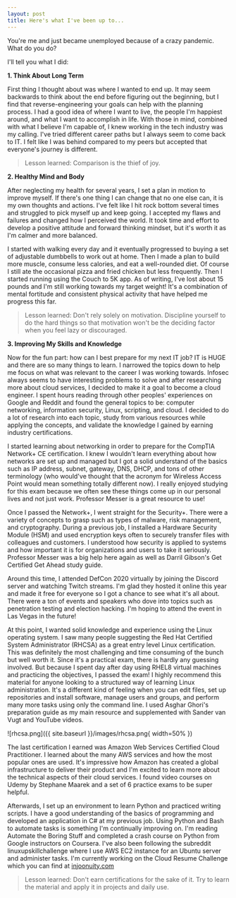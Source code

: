 ```yaml
---
layout: post
title: Here's what I've been up to...
---
```


You're me and just became unemployed because of a crazy pandemic. What do you do?

I'll tell you what I did:

**1. Think About Long Term**

  First thing I thought about was where I wanted to end up. It may seem backwards to think about the end before figuring out the beginning, but I find that reverse-engineering your goals can help with the planning process. I had a good idea of where I want to live, the people I'm happiest around, and what I want to accomplish in life. With those in mind, combined with what I believe I'm capable of, I knew working in the tech industry was my calling. I've tried different career paths but I always seem to come back to IT. I felt like I was behind compared to my peers but accepted that everyone's journey is different.

> Lesson learned: Comparison is the thief of joy.

**2. Healthy Mind and Body**

  After neglecting my health for several years, I set a plan in motion to improve myself. If there's one thing I can change that no one else can, it is my own thoughts and actions. I've felt like I hit rock bottom several times and struggled to pick myself up and keep going. I accepted my flaws and failures and changed how I perceived the world. It took time and effort to develop a positive attitude and forward thinking mindset, but it's worth it as I'm calmer and more balanced.
  
  I started with walking every day and it eventually progressed to buying a set of adjustable dumbbells to work out at home. Then I made a plan to build more muscle, consume less calories, and eat a well-rounded diet. Of course I still ate the occasional pizza and fried chicken but less frequently. Then I started running using the Couch to 5K app. As of writing, I've lost about 15 pounds and I'm still working towards my target weight! It's a combination of mental fortitude and consistent physical activity that have helped me progress this far.

> Lesson learned: Don't rely solely on motivation. Discipline yourself to do the hard things so that motivation won't be the deciding factor when you feel lazy or discouraged.

**3. Improving My Skills and Knowledge**

  Now for the fun part: how can I best prepare for my next IT job? IT is HUGE and there are so many things to learn. I narrowed the topics down to help me focus on what was relevant to the career I was working towards. Infosec always seems to have interesting problems to solve and after researching more about cloud services, I decided to make it a goal to become a cloud engineer. I spent hours reading through other peoples' experiences on Google and Reddit and found the general topics to be: computer networking, information security, Linux, scripting, and cloud. I decided to do a lot of research into each topic, study from various resources while applying the concepts, and validate the knowledge I gained by earning industry certifications.
  
  I started learning about networking in order to prepare for the CompTIA Network+ CE certification. I knew I wouldn't learn everything about how networks are set up and managed but I got a solid understand of the basics such as IP address, subnet, gateway, DNS, DHCP, and tons of other terminology (who would've thought that the acronym for Wireless Access Point would mean something totally different now). I really enjoyed studying for this exam because we often see these things come up in our personal lives and not just work. Professor Messer is a great resource to use!
  
  Once I passed the Network+, I went straight for the Security+. There were a variety of concepts to grasp such as types of malware, risk management, and cryptography. During a previous job, I installed a Hardware Security Module (HSM) and used encryption keys often to securely transfer files with colleagues and customers. I understood how security is applied to systems and how important it is for organizations and users to take it seriously. Professor Messer was a big help here again as well as Darril Gibson's Get Certified Get Ahead study guide.
  
  Around this time, I attended DefCon 2020 virtually by joining the Discord server and watching Twitch streams. I'm glad they hosted it online this year and made it free for everyone so I got a chance to see what it's all about. There were a ton of events and speakers who dove into topics such as penetration testing and election hacking. I'm hoping to attend the event in Las Vegas in the future!
  
  At this point, I wanted solid knowledge and experience using the Linux operating system. I saw many people suggesting the Red Hat Certified System Administrator (RHCSA) as a great entry level Linux certification. This was definitely the most challenging and time consuming of the bunch but well worth it. Since it's a practical exam, there is hardly any guessing involved. But because I spent day after day using RHEL8 virtual machines and practicing the objectives, I passed the exam! I highly recommend this material for anyone looking to a structured way of learning Linux administration. It's a different kind of feeling when you can edit files, set up repositories and install software, manage users and groups, and perform many more tasks using only the command line. I used Asghar Ghori's preparation guide as my main resource and supplemented with Sander van Vugt and YouTube videos.

![rhcsa.png]({{ site.baseurl }}/images/rhcsa.png{ width=50% })

  The last certification I earned was Amazon Web Services Certified Cloud Practitioner. I learned about the many AWS services and how the most popular ones are used. It's impressive how Amazon has created a global infrastructure to deliver their product and I'm excited to learn more about the technical aspects of their cloud services. I found video courses on Udemy by Stephane Maarek and a set of 6 practice exams to be super helpful.
  
  Afterwards, I set up an environment to learn Python and practiced writing scripts. I have a good understanding of the basics of programming and developed an application in C# at my previous job. Using Python and Bash to automate tasks is something I'm continually improving on. I'm reading Automate the Boring Stuff and completed a crash course on Python from Google instructors on Coursera. I've also been following the subreddit linuxupskillchallenge where I use AWS EC2 instance for an Ubuntu server and administer tasks. I'm currently working on the Cloud Resume Challenge which you can find at [injoonuity.com](https://injoonuity.com)
  
  > Lesson learned: Don't earn certifications for the sake of it. Try to learn the material and apply it in projects and daily use.
